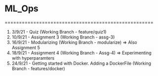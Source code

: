 # ML_Ops
====================================================

1. 3/9/21 - Quiz (Working Branch - feature/quiz1)
2. 10/9/21 - Assignment 3 (Working Branch - assg-3)
3. 16/9/21 - Modularizing (Working Branch - modularize) => Also Assignment 5
4. 18/9/21 - Assignment 4 (Working Branch - Assg-4) => Experimenting with hyperparamters 
5. 24/9/21 - Getting started with Docker. Adding a DockerFile (Working Branch - features/docker)
